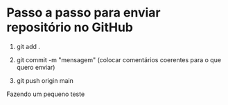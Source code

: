# Passo a passo para enviar repositório no GitHub

1. git add .

2. git commit -m "mensagem" (colocar comentários coerentes para o que quero enviar)

3. git push origin main

Fazendo um pequeno teste


